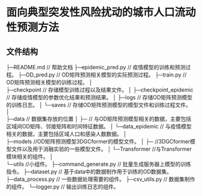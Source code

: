 # 面向典型突发性风险扰动的城市人口流动性预测方法

## 文件结构
├─README.md // 帮助文档
├─epidemic_pred.py  // 疫情模型的训练和预测过程。
├─OD_pred.py // OD矩阵预测相关模型的实际预测过程。
├─train.py // OD矩阵预测相关模型的训练过程。
│  
├─checkpoint // 存储模型训练过程以及结果文件。
│  ├─checkpoint_epidemic // 存储疫情模型的参数优化结果和预测结果。
│  ├─logs // 存储OD矩阵预测模型的训练日志。
│  └─saves // 存储OD矩阵预测模型的模型文件和训练过程文件。
│  
├─data // 数据集存放的位置
│  ├─ // 与OD矩阵预测模型相关的数据，主要包括区域间OD矩阵、邻接矩阵和时间特征数据。
│  └─data_epidemic // 与疫情模型相关的数据，主要包括区域人口和感染人数数据。
│          
├─models //OD矩阵预测模型3DGCformer的模型文件。
│  ├─ //3DGCformer模型文件以及用于消融实验的一些模型文件。
│  └─Transformer //与Transformer模块相关的组件。
│          
└─utils //小组件。
    ├─command_generate.py // 批量生成服务器上模型的训练指令。
    ├─dataset.py // 基于data中的数据制作用于训练的OD数据集。
    ├─data_process.py // 一些数据处理需要的组件。
    ├─csv_utils.py // 数据集制作的组件。
    └─logger.py // 输出训练日志的组件。

